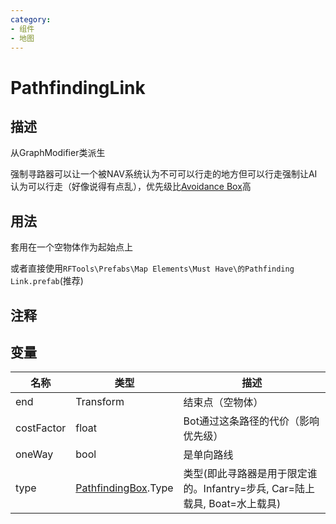 ```yaml
---
category: 
- 组件
- 地图
---
```

# PathfindingLink
## 描述
从GraphModifier类派生

强制寻路器可以让一个被NAV系统认为不可可以行走的地方但可以行走强制让AI认为可以行走（好像说得有点乱），优先级比[Avoidance Box](./AvoidanceBox.md)高
## 用法

套用在一个空物体作为起始点上

或者直接使用`RFTools\Prefabs\Map Elements\Must Have\的Pathfinding Link.prefab`(推荐)

## 注释

## 变量
| 名称 | 类型 | 描述 |
| ----------- | ----------- | ----------- |
| end | Transform | 结束点（空物体） |  
| costFactor  | float | Bot通过这条路径的代价（影响优先级） |  
| oneWay  | bool | 是单向路线 |  
| type | [PathfindingBox](./PathfindingBox.md).Type | 类型(即此寻路器是用于限定谁的。Infantry=步兵, Car=陆上载具, Boat=水上载具) |  
